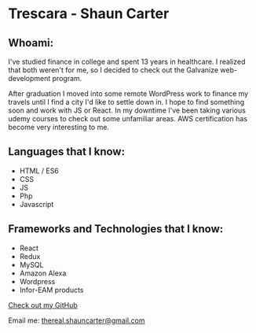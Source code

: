 #  Trescara - Shaun Carter

## Whoami:
I've studied finance in college and spent 13 years in healthcare. I realized that both weren't for me, so I decided to check out the Galvanize web-development program.

After graduation I moved into some remote WordPress work to finance my travels until I find a city I'd like to settle down in. I hope to find something soon and work with JS or React. In my downtime I've been taking various udemy courses to check out some unfamiliar areas. AWS certification has become very interesting to me.

## Languages that I know:

- HTML / ES6
- CSS
- JS
- Php
- Javascript



## Frameworks and Technologies that I know:

- React
- Redux
- MySQL
- Amazon Alexa
- Wordpress
- Infor-EAM products



[Check out my GitHub](https://github.com/trescara)

Email me: thereal.shauncarter@gmail.com
